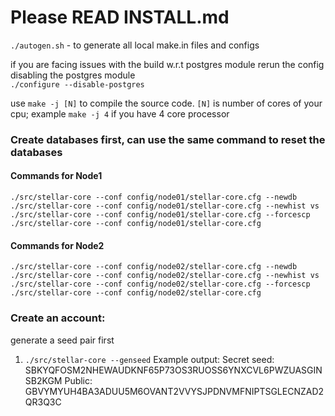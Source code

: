 # Please READ INSTALL.md  
  
`./autogen.sh` - to generate all local make.in files and configs  
  
if you are facing issues with the build w.r.t postgres module rerun the config disabling the postgres module  
`./configure --disable-postgres`   
  
use `make -j [N]` to compile the source code. `[N]` is number of cores of your cpu; example `make -j 4` if you have 4 core processor  

  
### Create databases first, can use the same command to reset the databases  

#### Commands for Node1
`./src/stellar-core --conf config/node01/stellar-core.cfg --newdb`  
`./src/stellar-core --conf config/node01/stellar-core.cfg --newhist vs`    
`./src/stellar-core --conf config/node01/stellar-core.cfg --forcescp`   
`./src/stellar-core --conf config/node01/stellar-core.cfg`  
  
#### Commands for Node2
`./src/stellar-core --conf config/node02/stellar-core.cfg --newdb`  
`./src/stellar-core --conf config/node02/stellar-core.cfg --newhist vs`     
`./src/stellar-core --conf config/node02/stellar-core.cfg --forcescp`   
`./src/stellar-core --conf config/node02/stellar-core.cfg`   
  
### Create an account:  
generate a seed pair first  
1. `./src/stellar-core --genseed`
Example output: Secret seed: SBKYQFOSM2NHEWAUDKNF65P73OS3RUOSS6YNXCVL6PWZUASGINSB2KGM
				Public: GBVYMYUH4BA3ADUU5M6OVANT2VVYSJPDNVMFNIPTSGLECNZAD2QR3Q3C

